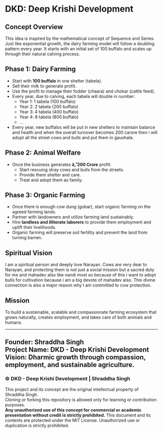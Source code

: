 # DKD: Deep Krishi Development

## Concept Overview

This idea is inspired by the mathematical concept of Sequence and Series. Just like exponential growth, the dairy farming model will follow a doubling pattern every year. It starts with an initial set of 100 buffalo and scales up through their natural calving process.

## Phase 1: Dairy Farming

- Start with **100 buffalo** in one shelter (tabela).
- Sell their milk to generate profit.
- Use the profit to manage their fodder (chaara) and chokar (cattle feed).
- Every year, due to calving, each tabela will double in number:
  - Year 1: 1 tabela (100 buffalo)
  - Year 2: 2 tabela (200 buffalo)
  - Year 3: 4 tabela (400 buffalo)
  - Year 4: 8 tabela (800 buffalo)
  - ...
- Every year, new buffalos will be put in new shelters to maintain balance and health and when the overall turnover becomes 200 carore then i will adopt all the street cows and bulls and put them in gaushala.

## Phase 2: Animal Welfare

- Once the business generates **â‚¹200 Crore** profit:
  - Start rescuing stray cows and bulls from the streets.
  - Provide them shelter and care.
  - Treat and adopt them as family.

## Phase 3: Organic Farming

- Once there is enough cow dung (gobar), start organic farming on the agreed farming lands.
- Partner with landowners and utilize farming land sustainably.
- Hire **landless and illiterate laborers** to provide them employment and uplift their livelihoods.
- Organic farming will preserve soil fertility and prevent the land from turning barren.

## Spiritual Vision

I am a spiritual person and deeply love Narayan. Cows are very dear to Narayan, and protecting them is not just a social mission but a sacred duty for me and mahadev also like nandi most so because of this i want to adopt bulls for cultivation because i am a big devote of mahadev also. This divine connection is also a major reason why I am committed to cow protection.

## Mission

To build a sustainable, scalable and compassionate farming ecosystem that grows naturally, creates employment, and takes care of both animals and humans.

---

**Founder:** Shraddha Singh  
**Project Name:** DKD - Deep Krishi Development  
**Vision:** Dharmic growth through compassion, employment, and sustainable agriculture.
---

### © DKD - Deep Krishi Development | Shraddha Singh

This project and its concept are the original intellectual property of Shraddha Singh.  
Cloning or forking this repository is allowed only for learning or contribution purposes.  
**Any unauthorized use of this concept for commercial or academic presentation without credit is strictly prohibited.**
This document and its contents are protected under the MIT License. Unauthorized use or duplication is strictly prohibited.
